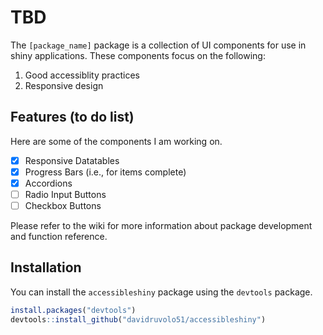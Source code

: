 # TBD

The `[package_name]` package is a collection of UI components for use in shiny applications. These components focus on the following:

1. Good accessiblity practices
2. Responsive design

## Features (to do list)

Here are some of the components I am working on.

- [x] Responsive Datatables
- [x] Progress Bars (i.e., for items complete)
- [x] Accordions
- [ ] Radio Input Buttons
- [ ] Checkbox Buttons

Please refer to the wiki for more information about package development and function reference.

## Installation

You can install the `accessibleshiny` package using the `devtools` package.

```r
install.packages("devtools")
devtools::install_github("davidruvolo51/accessibleshiny")
```